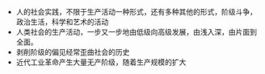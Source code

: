 - 人的社会实践，不限于生产活动一种形式，还有多种其他的形式，阶级斗争，政治生活，科学和艺术的活动
- 人类社会的生产活动，一步又一步地由低级向高级发展，由浅入深，由片面到全面。
- 剥削阶级的偏见经常歪曲社会的历史
- 近代工业革命产生大量无产阶级，随着生产规模的扩大
